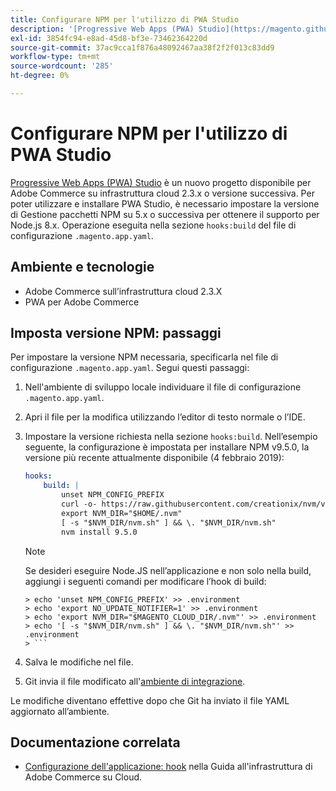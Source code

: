 ```yaml
---
title: Configurare NPM per l'utilizzo di PWA Studio
description: '[Progressive Web Apps (PWA) Studio](https://magento.github.io/pwa-studio/) è un nuovo progetto disponibile per Adobe Commerce su infrastruttura cloud 2.3.x o versione successiva. Per poter utilizzare e installare PWA Studio, è necessario impostare la versione di Gestione pacchetti NPM su 5.x o successiva per ottenere il supporto per Node.js 8.x. Questa operazione viene eseguita nella sezione "hooks:build" del file di configurazione `.magento.app.yaml`.'
exl-id: 3854fc94-e8ad-45d8-bf3e-73462364220d
source-git-commit: 37ac9cca1f876a48092467aa38f2f2f013c83dd9
workflow-type: tm+mt
source-wordcount: '285'
ht-degree: 0%

---
```


# Configurare NPM per l&#39;utilizzo di PWA Studio

[Progressive Web Apps (PWA) Studio](https://magento.github.io/pwa-studio/) è un nuovo progetto disponibile per Adobe Commerce su infrastruttura cloud 2.3.x o versione successiva. Per poter utilizzare e installare PWA Studio, è necessario impostare la versione di Gestione pacchetti NPM su 5.x o successiva per ottenere il supporto per Node.js 8.x. Operazione eseguita nella sezione `hooks:build` del file di configurazione `.magento.app.yaml`.

## Ambiente e tecnologie

* Adobe Commerce sull’infrastruttura cloud 2.3.X
* PWA per Adobe Commerce

## Imposta versione NPM: passaggi

Per impostare la versione NPM necessaria, specificarla nel file di configurazione `.magento.app.yaml`. Segui questi passaggi:

1. Nell&#39;ambiente di sviluppo locale individuare il file di configurazione `.magento.app.yaml`.
1. Apri il file per la modifica utilizzando l’editor di testo normale o l’IDE.
1. Impostare la versione richiesta nella sezione `hooks:build`. Nell’esempio seguente, la configurazione è impostata per installare NPM v9.5.0, la versione più recente attualmente disponibile (4 febbraio 2019):

   ```yaml
   hooks:
       build: |
           unset NPM_CONFIG_PREFIX
           curl -o- https://raw.githubusercontent.com/creationix/nvm/v0.33.8/install.sh | bash
           export NVM_DIR="$HOME/.nvm"
           [ -s "$NVM_DIR/nvm.sh" ] && \. "$NVM_DIR/nvm.sh"
           nvm install 9.5.0
   ```

   >[!NOTE]
   >
   >Se desideri eseguire Node.JS nell’applicazione e non solo nella build, aggiungi i seguenti comandi per modificare l’hook di build:
   > 
   ```
   > echo 'unset NPM_CONFIG_PREFIX' >> .environment
   > echo 'export NO_UPDATE_NOTIFIER=1' >> .environment
   > echo 'export NVM_DIR="$MAGENTO_CLOUD_DIR/.nvm"' >> .environment
   > echo '[ -s "$NVM_DIR/nvm.sh" ] && \. "$NVM_DIR/nvm.sh"' >> .environment
   > ```

1. Salva le modifiche nel file.
1. Git invia il file modificato all&#39;[ambiente di integrazione](/help/announcements/adobe-commerce-announcements/integration-environment-enhancement-request-pro-and-starter.md).

Le modifiche diventano effettive dopo che Git ha inviato il file YAML aggiornato all’ambiente.

## Documentazione correlata

* [Configurazione dell&#39;applicazione: hook](https://experienceleague.adobe.com/docs/commerce-cloud-service/user-guide/configure/app/properties/hooks-property.html) nella Guida all&#39;infrastruttura di Adobe Commerce su Cloud.
